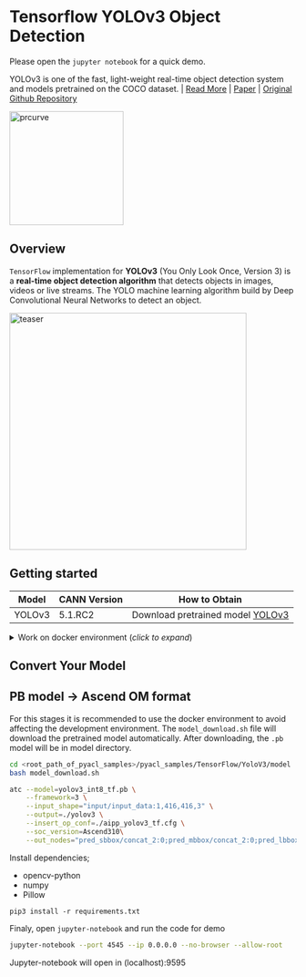 # Tensorflow YOLOv3 Object Detection
Please open the `jupyter notebook` for a quick demo.

YOLOv3 is one of the fast, light-weight real-time object detection system and models pretrained on the COCO dataset. | [Read More](https://pjreddie.com/darknet/yolo/) | [Paper](https://arxiv.org/abs/1804.02767) | [Original Github Repository](https://gitee.com/link?target=https%3A%2F%2Fgithub.com%2FYunYang1994%2Ftensorflow-yolov3)

<img src="https://pjreddie.com/media/image/yologo_2.png" height="200" alt="prcurve"/>


## Overview
`TensorFlow` implementation for **YOLOv3** (You Only Look Once, Version 3) is a **real-time object detection algorithm** that detects objects in images, videos or  live streams. The YOLO machine learning algorithm build by Deep Convolutional Neural Networks to detect an object. 

<img alt="teaser" src="../../Common/data/yolov4_result.jpg" width=416>


## Getting started

| **Model** | **CANN Version** | **How to Obtain** |
|---|---|---|
| YOLOv3| 5.1.RC2  | Download pretrained model [YOLOv3](https://www.hiascend.com/en/software/modelzoo/models/detail/1/8320c01a25974c6eb7cd117d0af3cc30)


<details> <summary> Work on docker environment (<i>click to expand</i>)</summary>

Start your docker environment.

```bash
sudo docker run -it -u root --rm --name tf_yolov3 -p 9595:4545 \
--device=/dev/davinci0 \
--device=/dev/davinci_manager \
--device=/dev/devmm_svm \
--device=/dev/hisi_hdc \
-v /usr/local/dcmi:/usr/local/dcmi \
-v /usr/local/bin/npu-smi:/usr/local/bin/npu-smi \
-v /usr/local/Ascend/driver:/usr/local/Ascend/driver \
-v /PATH/pyacl_samples:/workspace/pyacl_samples \
ascendhub.huawei.com/public-ascendhub/infer-modelzoo:22.0.RC2 /bin/bash
```
```bash
rm -rf /usr/local/python3.9.2 # if your python version > 3.7.5

wget https://www.python.org/ftp/python/3.7.5/Python-3.7.5.tgz --no-check-certificate && \
    tar -zxvf Python-3.7.5.tgz && \
    cd Python-3.7.5 && \
    ./configure --prefix=/usr/local/python3.7.5 --enable-loadable-sqlite-extensions --enable-shared && make -j && make install && \
    cd .. && \
    rm -r -d Python-3.7.5 && rm Python-3.7.5.tgz && \
    export LD_LIBRARY_PATH=/usr/local/python3.7.5/lib:$LD_LIBRARY_PATH && \
    export PATH=/usr/local/python3.7.5/bin:$PATH

pip3 install --upgrade pip
pip3 install attrs numpy decorator sympy cffi pyyaml pathlib2 psutil protobuf scipy requests absl-py jupyter jupyterlab sympy
```
```bash
apt-get update && apt-get install -y --no-install-recommends \
        gcc \
        g++ \
        make \
        cmake \
        zlib1g \
        zlib1g-dev \
        openssl \
        libsqlite3-dev \
        libssl-dev \
        libffi-dev \
        unzip \
        pciutils \
        net-tools \
        libblas-dev \
        gfortran \
        libblas3 \
        libopenblas-dev \
        libbz2-dev \
        build-essential \
        git \
        && \
    apt-get clean && \
    rm -rf /var/lib/apt/lists/*
```
</details>

## Convert Your Model

## PB model -> Ascend OM format
For this stages it is recommended to use the docker environment to avoid affecting the development environment. The `model_download.sh` file will download the pretrained model automatically. After downloading, the `.pb` model will be in model directory.

```bash
cd <root_path_of_pyacl_samples>/pyacl_samples/TensorFlow/YoloV3/model
bash model_download.sh
```

```bash
atc --model=yolov3_int8_tf.pb \
    --framework=3 \
    --input_shape="input/input_data:1,416,416,3" \
    --output=./yolov3 \
    --insert_op_conf=./aipp_yolov3_tf.cfg \
    --soc_version=Ascend310\
    --out_nodes="pred_sbbox/concat_2:0;pred_mbbox/concat_2:0;pred_lbbox/concat_2:0"
```

Install dependencies;
- opencv-python
- numpy
- Pillow

```
pip3 install -r requirements.txt
```

Finaly, open `jupyter-notebook` and run the code for demo

```bash
jupyter-notebook --port 4545 --ip 0.0.0.0 --no-browser --allow-root
```

Jupyter-notebook will open in (localhost):9595

